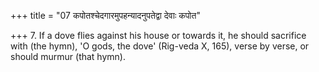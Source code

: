 +++
title = "07 कपोतश्चेदगारमुपहन्यादनुपतेद्वा देवाः कपोत"

+++
7. If a dove flies against his house or towards it, he should sacrifice with (the hymn), 'O gods, the dove' (Rig-veda X, 165), verse by verse, or should murmur (that hymn).
